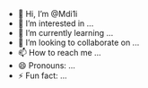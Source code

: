 - 👋 Hi, I’m @Mdi1i
- 👀 I’m interested in ...
- 🌱 I’m currently learning ...
- 💞️ I’m looking to collaborate on ...
- 📫 How to reach me ...
- 😄 Pronouns: ...
- ⚡ Fun fact: ...

<!---
Mdi1i/Mdi1i is a ✨ special ✨ repository because its `README.md` (this file) appears on your GitHub profile.
You can click the Preview link to take a look at your changes.
--->
